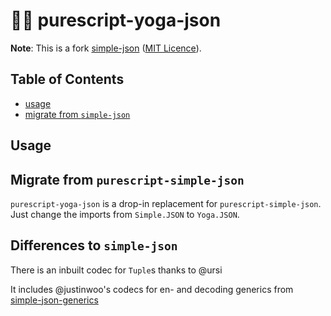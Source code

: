 # 🐏👑 purescript-yoga-json

**Note**: This is a fork [simple-json](https://github.com/justinwoo/purescript-simple-json) ([MIT Licence](./LICENSE/simple-json.LICENSE)).

## Table of Contents
* [usage](#usage)
* [migrate from `simple-json`](#migrate-from-purescript-simple-json)

## Usage


## Migrate from `purescript-simple-json`

`purescript-yoga-json` is a drop-in replacement for `purescript-simple-json`. Just change the imports from `Simple.JSON` to `Yoga.JSON`.

## Differences to `simple-json`

There is an inbuilt codec for `Tuple`s thanks to @ursi

It includes @justinwoo's codecs for en- and decoding generics
from [simple-json-generics](https://github.com/justinwoo/purescript-simple-json-generics)